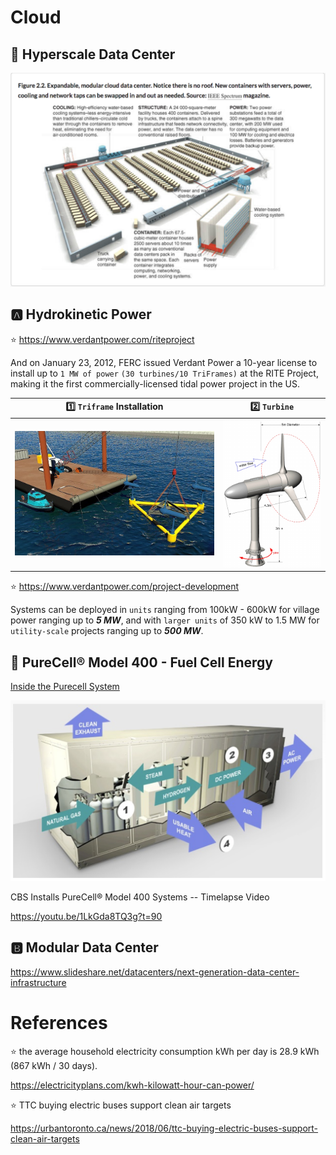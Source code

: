 # Cloud

## :pushpin: Hyperscale Data Center 

<img src="images/modular_cloud_data_center.png" width="1104" heigth="750"></img>

## :a: Hydrokinetic Power

:star: https://www.verdantpower.com/riteproject

And on January 23, 2012, FERC issued Verdant Power a 10-year license to install up to `1 MW of power` `(30 turbines/10 TriFrames)` at the RITE Project, making it the first commercially-licensed tidal power project in the US. 

|  :one: `Triframe` Installation  |  :two: `Turbine`            |
|-----------------|--------------|
| <img src="images/verdant-power-bags-usd-6-million-for-final-tidal-demonstration.jpg" width="417" heigth="261"></img> | <a href="https://www.researchgate.net/figure/Ocean-Renewable-Power-Company-s-TidGen-Power-System-TidGen-Power-System-with_fig3_273619185"><img src="images/Ocean-Renewable-Power-Company-s-TidGen-Power-System-TidGen-Power-System-with.png" alt="Ocean Renewable Power Company ’ s TidGen Power System (TidGen Power System, with permission from Ocean Renewable Power Company 2014)" width="200" heigth="301"/></a> |

:star: https://www.verdantpower.com/project-development

Systems can be deployed in `units` ranging from 100kW - 600kW for village power ranging up to <b><i>5 MW</i></b>, and with `larger units` of 350 kW to 1.5 MW for `utility-scale` projects ranging up to <b><i>500 MW</i></b>.

## :pushpin: PureCell® Model 400 - Fuel Cell Energy

[Inside the Purecell System](http://www.doosanfuelcellamerica.com/en/fuel-cell-solutions/inside-the-purecell-system/)

<img src="images/fuell-cell-processing.png" width="524" heigth="300"></img>  

CBS Installs PureCell® Model 400 Systems -- Timelapse Video

https://youtu.be/1LkGda8TQ3g?t=90

## :b: Modular Data Center

https://www.slideshare.net/datacenters/next-generation-data-center-infrastructure



# References

:star: the average household electricity consumption kWh per day is 28.9 kWh (867 kWh / 30 days).

https://electricityplans.com/kwh-kilowatt-hour-can-power/

:star: TTC buying electric buses support clean air targets

https://urbantoronto.ca/news/2018/06/ttc-buying-electric-buses-support-clean-air-targets


